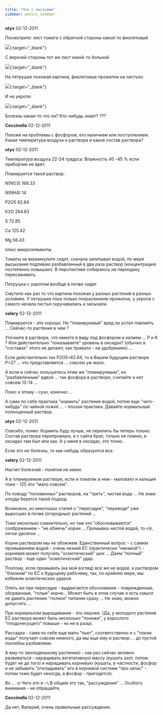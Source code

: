 ```yaml
---
title: "Что с листьями"
sidebar: ponics_sidebar
---
```


**utyv** 02-12-2011

Посмотрите: лист томата с обратной стороны какой-то фиолетовый

[![](/imagehost/thumbs/02122011029oio.jpg)](https://t.me/ponics_ru_files/6773){:target="_blank"}

С верхней стороны тот же лист какой-то больной

[![](/imagehost/thumbs/02122011030jcj.jpg)](https://t.me/ponics_ru_files/6774){:target="_blank"}

На петрушке похожая картина, фиолетовые прожилки на листьях:

[![](/imagehost/thumbs/02122011031lwl.jpg)](https://t.me/ponics_ru_files/6775){:target="_blank"}

И на укропе:

[![](/imagehost/thumbs/02122011034unu.jpg)](https://t.me/ponics_ru_files/6776){:target="_blank"}

Болезнь какая-то что ли? Кто-нибудь знает? *???*


**Coccinella** 02-12-2011

Похоже на проблемы с фосфором, его наличием или поступлением. Какая температура воздуха и раствора и каков состав раствора?


**utyv** 02-12-2011

Температура воздуха 22-24 градуса. Влажность 40 -45 % если приборчик не врет.

Планируется такой раствор:

N(NO3) 168.33

N(NH4) 14

P2O5 62.64

K2O 264.83

S 72.85

Ca 125.42

Mg 56.43

плюс микроэлементы

Томаты на вермикулите сидят, сначала запитывал водой, по мере высыхания подливаю разбавленный в два раза раствор (концентрацию постепенно повышаю). В перспективе собираюсь на периодику пересаживать.

Петрушка с укропом вообще в почве сидят.

Смутило как раз то что картина похожая у разных растений в разных условиях. У петрушки пока только покрасеннеие прожилок, у укропа с самого начала листья скручивались и засыхали.


**valery** 02-12-2011

Планируется - это хорошо. Но "планируемый" вряд ли успел повлиять ... Сейчас-то растения в чем ?

Уточните в растворе, что имеете в виду под фосфором и калием ... P и K ? Или действительно "показываете" уровень в оксидах? (обычно в "составах" этого не делают, как правило - на удобрениях) ... 

Если действительно так P2O5=62.64, то в Вашем будущем растворе P=27 ... что представляется ... совсем уж мало.

А если и сейчас пользуетесь этим же "планируемым", но "разбавленным" вдвое ... так фосфора в растворе, считайте и нет совсем 13-14 ...

Плюс к этому - сухо, конечно ... 

А сама по себе практика "кормить" растение водой, потом еще "чего-нибудь" по чайной ложке ... - плохая практика. Давайте нормальный полноценный раствор.


**utyv** 02-12-2011

Спасибо, понял. Кормить буду лучше, не перелить бы теперь только. Состав раствора перепроверю, я с сайта брал, только не помню, в оксидах там был или как. А у меня в оксидах, это точно.

Если это не болезнь, то как-нибудь образуется все.


**valery** 02-12-2011

Насчет болезней - понятия не имею.

А в планируемом растворе, если и томатик в нем - маловато и кальция тоже - 125 это "мало совсем".

По поводу "половинных" растворов, на "треть", чистая вода ... Не знаю откуда берется такой подход.

Возможно, из некоторых статей о "пересадке", "переводе" уже выросших в почве (огородных) растений ...

Тоже несколько сомнительно, но там это "обосновывается" соображением - "не обжечь" корни ... Промывка чистой водой, то-сё, пятое-десятое ...

Корни раствором мы не обожжем. Единственный вопрос - с самим промыванием водой - очень низкий ЕС (практически "никакой") - корневая может получить "осмотический" шок ... Даем "полный" раствор - еще один "осмотический" удар.

Поэтому, если промывать (на мой взгляд) все же не водой, а раствором "близким" по ЕС к будущему рабочему, так, по крайней мере, мы избежим осмотических ударов.

Опять же при пересадке - выдвигается обоснование - поврежденные, оборванные, "голые" корни... Может быть в этом случае и есть смысл не давать растению "полное" питание сразу ... Не знаю, можно допустить ...

При нормальном выращивании - это лишнее. (Да, у молодого растения ЕС раствора может быть несколько "пониже", у взрослого "плодонесущего" повыше - но не в разы).

Рассадка - сама по себе еще мало "пьет", соответственно и с "током воды" получает совсем немного, да мы еще ему и раствор ... до пустой похлебки разбавляем.

А ему-то (молоденькому растению) - как раз сейчас активно развиваться - наращивать вегетативную массу (кушать азот, потом будет не до того) и наращивать корневую (кушать, в частности, фосфор и не забывать "откладывать" его в корневой системе "про запас" - потом тоже будет некогда, а фосфор - пригодится).

Во ... :o Чего это я :-\ В общем это так, "рассуждения" ... Особого внимания - не обращайте.


**Coccinella** 02-12-2011

Да нет, Валерий, очень правильные рассуждения.


